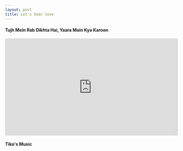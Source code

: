 ```yaml
---
layout: post
title: Let's hear love
---
```


<h4>Tujh Mein Rab Dikhta Hai, Yaara Main Kya Karoon</h4>

<iframe width="560" height="315" src="https://www.youtube.com/embed/bsOBGWj8_SQ?si=HsznCHaIihpXllSg" title="YouTube video player" frameborder="0" allow="accelerometer; autoplay; clipboard-write; encrypted-media; gyroscope; picture-in-picture; web-share" referrerpolicy="strict-origin-when-cross-origin" allowfullscreen></iframe>

<h4>Tiko's Music</h4>
